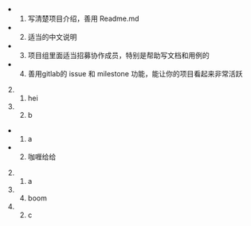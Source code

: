 
- 1. 写清楚项目介绍，善用 Readme.md

- 2. 适当的中文说明

- 3. 项目组里面适当招募协作成员，特别是帮助写文档和用例的

- 4. 善用gitlab的 issue 和 milestone 功能，能让你的项目看起来非常活跃



2. 1. hei
3. 2. b


- 1. a
- 2. 咖喱给给


2. 1. a
3. 4. boom
4. 2. c
